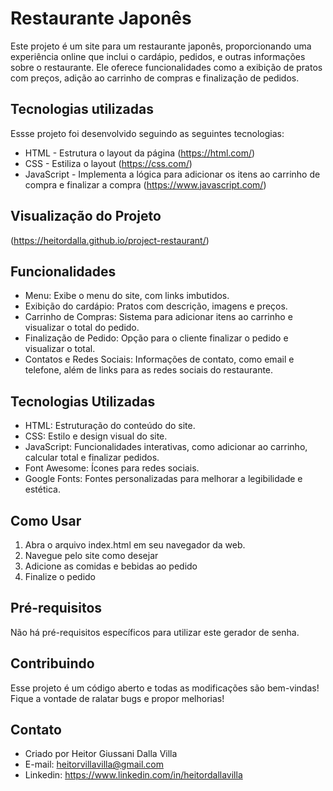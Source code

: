 # Restaurante Japonês
Este projeto é um site para um restaurante japonês, proporcionando uma experiência online que inclui o cardápio, pedidos, e outras informações sobre o restaurante. Ele oferece funcionalidades como a exibição de pratos com preços, adição ao carrinho de compras e finalização de pedidos.

## Tecnologias utilizadas
Essse projeto foi desenvolvido seguindo as seguintes tecnologias:

- HTML - Estrutura o layout da página (https://html.com/) 
- CSS - Estiliza o layout (https://css.com/)
- JavaScript - Implementa a lógica para adicionar os itens ao carrinho de compra e finalizar a compra (https://www.javascript.com/)

## Visualização do Projeto
(https://heitordalla.github.io/project-restaurant/)

## Funcionalidades
- Menu: Exibe o menu do site, com links imbutidos.
- Exibição do cardápio: Pratos com descrição, imagens e preços.
- Carrinho de Compras: Sistema para adicionar itens ao carrinho e visualizar o total do pedido.
- Finalização de Pedido: Opção para o cliente finalizar o pedido e visualizar o total.
- Contatos e Redes Sociais: Informações de contato, como email e telefone, além de links para as redes sociais do restaurante.

## Tecnologias Utilizadas
- HTML: Estruturação do conteúdo do site.
- CSS: Estilo e design visual do site.
- JavaScript: Funcionalidades interativas, como adicionar ao carrinho, calcular total e finalizar pedidos.
- Font Awesome: Ícones para redes sociais.
- Google Fonts: Fontes personalizadas para melhorar a legibilidade e estética.

## Como Usar
1. Abra o arquivo index.html em seu navegador da web.
2. Navegue pelo site como desejar
3. Adicione as comidas e bebidas ao pedido
4. Finalize o pedido

## Pré-requisitos
Não há pré-requisitos específicos para utilizar este gerador de senha.

## Contribuindo
Esse projeto é um código aberto e todas as modificações são bem-vindas! Fique a vontade de ralatar bugs e propor melhorias!

## Contato
- Criado por Heitor Giussani Dalla Villa
- E-mail: heitorvillavilla@gmail.com
- Linkedin: https://www.linkedin.com/in/heitordallavilla
